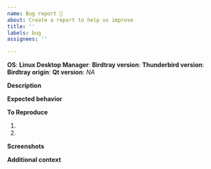 ```yaml
---
name: Bug report 🐞
about: Create a report to help us improve
title: ''
labels: bug
assignees: ''

---
```


<!-- Thank you for creating this bug report. -->
<!-- Texts like these are comments to help you create the bug report and will not be visible in the final bugreport. -->

**OS**: <!-- Your operating system and it's version. For Windows, please specify if it is 64 or 32 bit. 
 For Linux, please also include your distribution name and version. -->
**Linux Desktop Manager**: <!-- For Linux, please include your desktop manager (KDE, Gnome, etc). Please keep in mind that Qt system tray implementation is not compatible with many "smaller" desktop managers which take shortcuts in implementing the full specs. Cinnamon and MATE have known issues. Please do not submit system tray-related bugs for those desktop managers as they cannot be fixed in Birdtray. The examples of such bugs include starting Birdtray with WM, and accessing Birdtray menu using left-click or right-click. -->
**Birdtray version**: <!-- The version of Birdtray, can be found in the "About" tab of the preferences. -->
**Thunderbird version**: <!-- The Thunderbird version. -->
**Birdtray origin**: <!-- How did you install Birdtray? Possible options could be: "From source", "From installer" or "From package manager". Please note that if the issue happens in a packaged version, you should submit a bug report to the package maintainer. We do not build deb/rpm/flatpac packages and we do not know what version it was based on, and what has been included. Such bug reports will not be accepted. -->
**Qt version**: _NA_ <!-- Only fill this, if you compiled Birdtray yourself. -->

**Description**
<!-- Describe what happened as exact as possible. -->

**Expected behavior**
<!-- Describe what you expected to happen instead. -->

**To Reproduce**
<!-- Describe the steps to reproduce the bug. -->
1. <!-- Step 1 -->
2. <!-- Step 2 -->
<!-- ... -->

**Screenshots**
<!-- If you have any screenshots to help explain your problem, paste them here. Otherwise you can delete this section. -->

**Additional context**
<!-- If you have any additional information about the problem, include it here. Otherwise you can delete this section. -->
